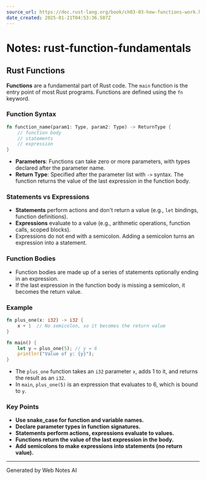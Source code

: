 ```yaml
---
source_url: https://doc.rust-lang.org/book/ch03-03-how-functions-work.html
date_created: 2025-01-21T04:53:36.587Z
---
```


# Notes: rust-function-fundamentals

## Rust Functions

**Functions** are a fundamental part of Rust code. The `main` function is the entry point of most Rust programs. Functions are defined using the `fn` keyword.

### Function Syntax

```rust
fn function_name(param1: Type, param2: Type) -> ReturnType {
    // function body
    // statements
    // expression
}
```

- **Parameters**: Functions can take zero or more parameters, with types declared after the parameter name.
- **Return Type**: Specified after the parameter list with `->` syntax. The function returns the value of the last expression in the function body.

### Statements vs Expressions

- **Statements** perform actions and don't return a value (e.g., `let` bindings, function definitions).
- **Expressions** evaluate to a value (e.g., arithmetic operations, function calls, scoped blocks).
- Expressions do not end with a semicolon. Adding a semicolon turns an expression into a statement.

### Function Bodies

- Function bodies are made up of a series of statements optionally ending in an expression.
- If the last expression in the function body is missing a semicolon, it becomes the return value.

### Example

```rust
fn plus_one(x: i32) -> i32 {
    x + 1  // No semicolon, so it becomes the return value
}

fn main() {
    let y = plus_one(5); // y = 6
    println!("Value of y: {y}");
}
```

- The `plus_one` function takes an `i32` parameter `x`, adds 1 to it, and returns the result as an `i32`.
- In `main`, `plus_one(5)` is an expression that evaluates to 6, which is bound to `y`.

### Key Points

- **Use snake_case for function and variable names.**
- **Declare parameter types in function signatures.**
- **Statements perform actions, expressions evaluate to values.**
- **Functions return the value of the last expression in the body.**
- **Add semicolons to make expressions into statements (no return value).**

---
Generated by Web Notes AI
